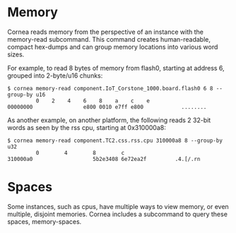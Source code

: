 # Memory

Cornea reads memory from the perspective of an instance with
the memory-read subcommand. This command creates human-readable,
compact hex-dumps and can group memory locations into various word
sizes.

For example, to read 8 bytes of memory from flash0, starting at
address 6, grouped into 2-byte/u16 chunks:
```
$ cornea memory-read component.IoT_Corstone_1000.board.flash0 6 8 --group-by u16
         0    2    4    6    8    a    c    e
00000000                e800 0010 e7ff e800            ........
```

As another example, on another platform, the following reads 2
32-bit words as seen by the rss cpu, starting at 0x310000a8:

```
$ cornea memory-read component.TC2.css.rss.cpu 310000a8 8 --group-by u32
         0        4        8        c
310000a0                   5b2e3408 6e72ea2f         .4.[/.rn
```

# Spaces

Some instances, such as cpus, have multiple ways to view memory,
or even multiple, disjoint memories.
Cornea includes a subcommand to query these spaces, memory-spaces.
